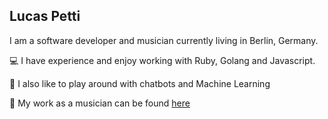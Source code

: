 ## Lucas Petti

I am a software developer and musician currently living in Berlin, Germany.

💻 I have experience and enjoy working with Ruby, Golang and Javascript.

🤖 I also like to play around with chatbots and Machine Learning 

🎸 My work as a musician can be found [here](https://open.spotify.com/artist/3bc8e5m2REDyA74sFMfswH?si=cApakrJqTSCEywgsAH-P9A)
